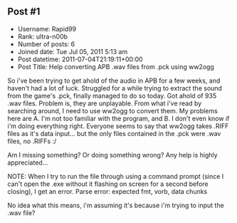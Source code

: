 ## Post #1
- Username: Rapid99
- Rank: ultra-n00b
- Number of posts: 6
- Joined date: Tue Jul 05, 2011 5:13 am
- Post datetime: 2011-07-04T21:19:11+00:00
- Post Title: Help converting APB .wav files from .pck using ww2ogg

So i've been trying to get ahold of the audio in APB for a few weeks, and haven't had a lot of luck.
Struggled for a while trying to extract the sound from the game's .pck, finally managed to do so today.
Got ahold of 935 .wav files.
Problem is, they are unplayable.
From what i've read by searching around, I need to use ww2ogg to convert them. My problems here are A. I'm not too familiar with the program, and B. I don't even know if i'm doing everything right.
Everyone seems to say that ww2ogg takes .RIFF files as it's data input... but the only files contained in the .pck were .wav files, no .RIFFs :/

Am I missing something? Or doing something wrong?
Any help is highly appreciated...


NOTE: When I try to run the file through using a command prompt (since I can't open the .exe without it flashing on screen for a second before closing), I get an error.
Parse error: expected fmt, vorb, data chunks

No idea what this means, i'm assuming it's because i'm trying to input the .wav file?
